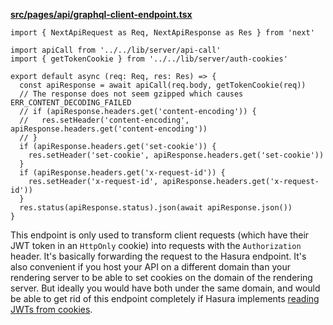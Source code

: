 **[src/pages/api/graphql-client-endpoint.tsx](/src/pages/api/graphql-client-endpoint.tsx)**

```tsx
import { NextApiRequest as Req, NextApiResponse as Res } from 'next'

import apiCall from '../../lib/server/api-call'
import { getTokenCookie } from '../../lib/server/auth-cookies'

export default async (req: Req, res: Res) => {
  const apiResponse = await apiCall(req.body, getTokenCookie(req))
  // The response does not seem gzipped which causes ERR_CONTENT_DECODING_FAILED
  // if (apiResponse.headers.get('content-encoding')) {
  //   res.setHeader('content-encoding', apiResponse.headers.get('content-encoding'))
  // }
  if (apiResponse.headers.get('set-cookie')) {
    res.setHeader('set-cookie', apiResponse.headers.get('set-cookie'))
  }
  if (apiResponse.headers.get('x-request-id')) {
    res.setHeader('x-request-id', apiResponse.headers.get('x-request-id'))
  }
  res.status(apiResponse.status).json(await apiResponse.json())
}

```

<!-- nocomment -->

This endpoint is only used to transform client requests (which have their JWT token in an `HttpOnly` cookie) into requests with the `Authorization` header. It's basically forwarding the request to the Hasura endpoint. It's also convenient if you host your API on a different domain than your rendering server to be able to set cookies on the domain of the rendering server. But ideally you would have both under the same domain, and would be able to get rid of this endpoint completely if Hasura implements [reading JWTs from cookies](https://github.com/hasura/graphql-engine/issues/2183).
